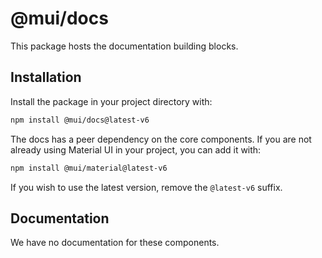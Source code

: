 # @mui/docs

This package hosts the documentation building blocks.

## Installation

Install the package in your project directory with:

<!-- #npm-tag-reference -->

```bash
npm install @mui/docs@latest-v6
```

The docs has a peer dependency on the core components.
If you are not already using Material UI in your project, you can add it with:

<!-- #npm-tag-reference -->

```bash
npm install @mui/material@latest-v6
```

If you wish to use the latest version, remove the `@latest-v6` suffix.

## Documentation

We have no documentation for these components.
